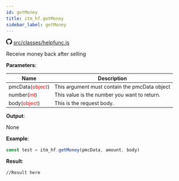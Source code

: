 ```yaml
---
id: getMoney
title: itm_hf.getMoney
sidebar_label: getMoney
---
```

![](/img/github.png) [src/classes/helpfunc.js](https://github.com/TrustedSourceLeaks/LeakedServer/blob/master/src/classes/helpfunc.js)

Receive money back after selling

**Parameters**:

Name  |   Description 
----------- |   -----------
pmcData(<font color="red">object</font>)  |   This argument must contain the pmcData object
number(<font color="red">int</font>)   |   This value is the number you want to return.
body(<font color="red">object</font>)  | This is the request body.


**Output**:

None


**Example**:
```js
const test = itm_hf.getMoney(pmcData, amount, body)
```

**Result**:
```
//Result here
```
